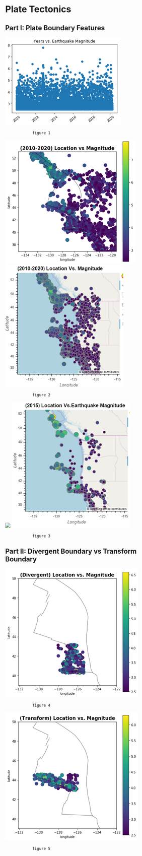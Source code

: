 # Plate Tectonics



## Part I: Plate Boundary Features
![](1.png)

                figure 1

![](1.1.1.png)
![](1.1.PNG)

                figure 2
        
        
![](333.png)
![](3.1.PNG)

                figure 3


## Part II: Divergent Boundary vs Transform Boundary
![](4.png)

                figure 4
        
        
        
![](5.png)

                figure 5



